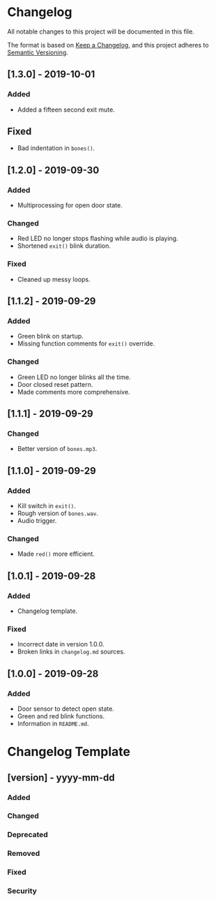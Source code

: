# Changelog
All notable changes to this project will be documented in this file.

The format is based on [Keep a Changelog](https://keepachangelog.com/en/1.0.0/),
and this project adheres to [Semantic Versioning](https://semver.org/spec/v2.0.0.html).

## [1.3.0] - 2019-10-01
### Added
- Added a fifteen second exit mute.

## Fixed
- Bad indentation in `bones()`.

## [1.2.0] - 2019-09-30
### Added
- Multiprocessing for open door state.

### Changed
- Red LED no longer stops flashing while audio is playing.
- Shortened `exit()` blink duration.

### Fixed
- Cleaned up messy loops.

## [1.1.2] - 2019-09-29
### Added
- Green blink on startup.
- Missing function comments for `exit()` override.

### Changed
- Green LED no longer blinks all the time.
- Door closed reset pattern.
- Made comments more comprehensive.

## [1.1.1] - 2019-09-29
### Changed
- Better version of `bones.mp3`.

## [1.1.0] - 2019-09-29
### Added
- Kill switch in `exit()`.
- Rough version of `bones.wav`.
- Audio trigger.

### Changed
- Made `red()` more efficient.

## [1.0.1] - 2019-09-28
### Added
- Changelog template.

### Fixed
- Incorrect date in version 1.0.0.
- Broken links in `changelog.md` sources.

## [1.0.0] - 2019-09-28
### Added
- Door sensor to detect open state.
- Green and red blink functions.
- Information in `README.md`.

# Changelog Template
## [version] - yyyy-mm-dd
### Added

### Changed

### Deprecated

### Removed

### Fixed

### Security
